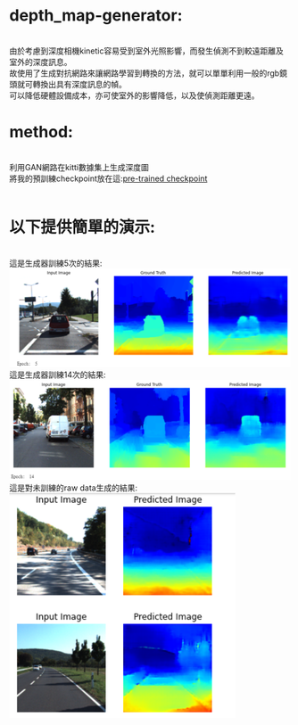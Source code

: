 # depth_map-generator:
</br>    由於考慮到深度相機kinetic容易受到室外光照影響，而發生偵測不到較遠距離及室外的深度訊息。
</br>故使用了生成對抗網路來讓網路學習到轉換的方法，就可以單單利用一般的rgb鏡頭就可轉換出具有深度訊息的幀。
</br>可以降低硬體設備成本，亦可使室外的影響降低，以及使偵測距離更遠。
</br>
# method:
</br>利用GAN網路在kitti數據集上生成深度圖
</br>將我的預訓練checkpoint放在這:[pre-trained checkpoint](https://mega.nz/fm/Mo92Va5I "Title") 
</br>
</br>
# 以下提供簡單的演示:
</br>這是生成器訓練5次的結果:![A](https://github.com/yuyangdanny/depth_map-generator/blob/master/image/traning5.PNG)
</br>這是生成器訓練14次的結果:![A](https://github.com/yuyangdanny/depth_map-generator/blob/master/image/traning14.PNG)
</br>這是對未訓練的raw data生成的結果:
</br>![A](https://github.com/yuyangdanny/depth_map-generator/blob/master/image/predict.PNG)
